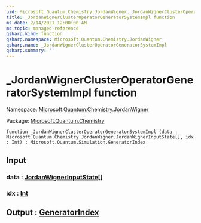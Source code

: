 ```yaml
---
uid: Microsoft.Quantum.Chemistry.JordanWigner._JordanWignerClusterOperatorGeneratorSystemImpl
title: _JordanWignerClusterOperatorGeneratorSystemImpl function
ms.date: 2/14/2021 12:00:00 AM
ms.topic: managed-reference
qsharp.kind: function
qsharp.namespace: Microsoft.Quantum.Chemistry.JordanWigner
qsharp.name: _JordanWignerClusterOperatorGeneratorSystemImpl
qsharp.summary: ''
---
```


# _JordanWignerClusterOperatorGeneratorSystemImpl function

Namespace: [Microsoft.Quantum.Chemistry.JordanWigner](xref:Microsoft.Quantum.Chemistry.JordanWigner)

Package: [Microsoft.Quantum.Chemistry](https://nuget.org/packages/Microsoft.Quantum.Chemistry)




```qsharp
function _JordanWignerClusterOperatorGeneratorSystemImpl (data : Microsoft.Quantum.Chemistry.JordanWigner.JordanWignerInputState[], idx : Int) : Microsoft.Quantum.Simulation.GeneratorIndex
```


## Input

### data : [JordanWignerInputState](xref:Microsoft.Quantum.Chemistry.JordanWigner.JordanWignerInputState)[]




### idx : [Int](xref:microsoft.quantum.lang-ref.int)





## Output : [GeneratorIndex](xref:Microsoft.Quantum.Simulation.GeneratorIndex)

